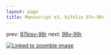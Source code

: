 ```yaml
---
layout: page
title: Manuscript e3, bifolio 97v-98r
---
```


prev: [97bisv-98r](../97bisv-98r/) next: [98v-99r](../98v-99r/)



[![Linked to zoomble image](http://www.homermultitext.org/iipsrv?IIIF=/project/homer/pyramidal/deepzoom/hmt/e3bifolio/v1/E3_97v_98r.tif/full/2000,/0/default.jpg)](http://www.homermultitext.org/ict2/?urn=urn:cite2:hmt:e3bifolio.v1:E3_97v_98r)

